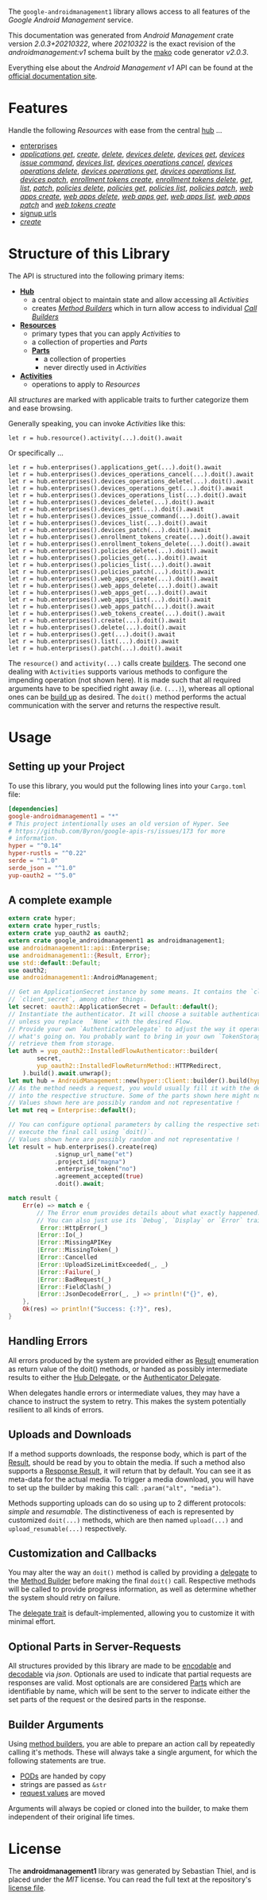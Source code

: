 <!---
DO NOT EDIT !
This file was generated automatically from 'src/mako/api/README.md.mako'
DO NOT EDIT !
-->
The `google-androidmanagement1` library allows access to all features of the *Google Android Management* service.

This documentation was generated from *Android Management* crate version *2.0.3+20210322*, where *20210322* is the exact revision of the *androidmanagement:v1* schema built by the [mako](http://www.makotemplates.org/) code generator *v2.0.3*.

Everything else about the *Android Management* *v1* API can be found at the
[official documentation site](https://developers.google.com/android/management).
# Features

Handle the following *Resources* with ease from the central [hub](https://docs.rs/google-androidmanagement1/2.0.3+20210322/google_androidmanagement1/AndroidManagement) ... 

* [enterprises](https://docs.rs/google-androidmanagement1/2.0.3+20210322/google_androidmanagement1/api::Enterprise)
 * [*applications get*](https://docs.rs/google-androidmanagement1/2.0.3+20210322/google_androidmanagement1/api::EnterpriseApplicationGetCall), [*create*](https://docs.rs/google-androidmanagement1/2.0.3+20210322/google_androidmanagement1/api::EnterpriseCreateCall), [*delete*](https://docs.rs/google-androidmanagement1/2.0.3+20210322/google_androidmanagement1/api::EnterpriseDeleteCall), [*devices delete*](https://docs.rs/google-androidmanagement1/2.0.3+20210322/google_androidmanagement1/api::EnterpriseDeviceDeleteCall), [*devices get*](https://docs.rs/google-androidmanagement1/2.0.3+20210322/google_androidmanagement1/api::EnterpriseDeviceGetCall), [*devices issue command*](https://docs.rs/google-androidmanagement1/2.0.3+20210322/google_androidmanagement1/api::EnterpriseDeviceIssueCommandCall), [*devices list*](https://docs.rs/google-androidmanagement1/2.0.3+20210322/google_androidmanagement1/api::EnterpriseDeviceListCall), [*devices operations cancel*](https://docs.rs/google-androidmanagement1/2.0.3+20210322/google_androidmanagement1/api::EnterpriseDeviceOperationCancelCall), [*devices operations delete*](https://docs.rs/google-androidmanagement1/2.0.3+20210322/google_androidmanagement1/api::EnterpriseDeviceOperationDeleteCall), [*devices operations get*](https://docs.rs/google-androidmanagement1/2.0.3+20210322/google_androidmanagement1/api::EnterpriseDeviceOperationGetCall), [*devices operations list*](https://docs.rs/google-androidmanagement1/2.0.3+20210322/google_androidmanagement1/api::EnterpriseDeviceOperationListCall), [*devices patch*](https://docs.rs/google-androidmanagement1/2.0.3+20210322/google_androidmanagement1/api::EnterpriseDevicePatchCall), [*enrollment tokens create*](https://docs.rs/google-androidmanagement1/2.0.3+20210322/google_androidmanagement1/api::EnterpriseEnrollmentTokenCreateCall), [*enrollment tokens delete*](https://docs.rs/google-androidmanagement1/2.0.3+20210322/google_androidmanagement1/api::EnterpriseEnrollmentTokenDeleteCall), [*get*](https://docs.rs/google-androidmanagement1/2.0.3+20210322/google_androidmanagement1/api::EnterpriseGetCall), [*list*](https://docs.rs/google-androidmanagement1/2.0.3+20210322/google_androidmanagement1/api::EnterpriseListCall), [*patch*](https://docs.rs/google-androidmanagement1/2.0.3+20210322/google_androidmanagement1/api::EnterprisePatchCall), [*policies delete*](https://docs.rs/google-androidmanagement1/2.0.3+20210322/google_androidmanagement1/api::EnterprisePolicyDeleteCall), [*policies get*](https://docs.rs/google-androidmanagement1/2.0.3+20210322/google_androidmanagement1/api::EnterprisePolicyGetCall), [*policies list*](https://docs.rs/google-androidmanagement1/2.0.3+20210322/google_androidmanagement1/api::EnterprisePolicyListCall), [*policies patch*](https://docs.rs/google-androidmanagement1/2.0.3+20210322/google_androidmanagement1/api::EnterprisePolicyPatchCall), [*web apps create*](https://docs.rs/google-androidmanagement1/2.0.3+20210322/google_androidmanagement1/api::EnterpriseWebAppCreateCall), [*web apps delete*](https://docs.rs/google-androidmanagement1/2.0.3+20210322/google_androidmanagement1/api::EnterpriseWebAppDeleteCall), [*web apps get*](https://docs.rs/google-androidmanagement1/2.0.3+20210322/google_androidmanagement1/api::EnterpriseWebAppGetCall), [*web apps list*](https://docs.rs/google-androidmanagement1/2.0.3+20210322/google_androidmanagement1/api::EnterpriseWebAppListCall), [*web apps patch*](https://docs.rs/google-androidmanagement1/2.0.3+20210322/google_androidmanagement1/api::EnterpriseWebAppPatchCall) and [*web tokens create*](https://docs.rs/google-androidmanagement1/2.0.3+20210322/google_androidmanagement1/api::EnterpriseWebTokenCreateCall)
* [signup urls](https://docs.rs/google-androidmanagement1/2.0.3+20210322/google_androidmanagement1/api::SignupUrl)
 * [*create*](https://docs.rs/google-androidmanagement1/2.0.3+20210322/google_androidmanagement1/api::SignupUrlCreateCall)




# Structure of this Library

The API is structured into the following primary items:

* **[Hub](https://docs.rs/google-androidmanagement1/2.0.3+20210322/google_androidmanagement1/AndroidManagement)**
    * a central object to maintain state and allow accessing all *Activities*
    * creates [*Method Builders*](https://docs.rs/google-androidmanagement1/2.0.3+20210322/google_androidmanagement1/client::MethodsBuilder) which in turn
      allow access to individual [*Call Builders*](https://docs.rs/google-androidmanagement1/2.0.3+20210322/google_androidmanagement1/client::CallBuilder)
* **[Resources](https://docs.rs/google-androidmanagement1/2.0.3+20210322/google_androidmanagement1/client::Resource)**
    * primary types that you can apply *Activities* to
    * a collection of properties and *Parts*
    * **[Parts](https://docs.rs/google-androidmanagement1/2.0.3+20210322/google_androidmanagement1/client::Part)**
        * a collection of properties
        * never directly used in *Activities*
* **[Activities](https://docs.rs/google-androidmanagement1/2.0.3+20210322/google_androidmanagement1/client::CallBuilder)**
    * operations to apply to *Resources*

All *structures* are marked with applicable traits to further categorize them and ease browsing.

Generally speaking, you can invoke *Activities* like this:

```Rust,ignore
let r = hub.resource().activity(...).doit().await
```

Or specifically ...

```ignore
let r = hub.enterprises().applications_get(...).doit().await
let r = hub.enterprises().devices_operations_cancel(...).doit().await
let r = hub.enterprises().devices_operations_delete(...).doit().await
let r = hub.enterprises().devices_operations_get(...).doit().await
let r = hub.enterprises().devices_operations_list(...).doit().await
let r = hub.enterprises().devices_delete(...).doit().await
let r = hub.enterprises().devices_get(...).doit().await
let r = hub.enterprises().devices_issue_command(...).doit().await
let r = hub.enterprises().devices_list(...).doit().await
let r = hub.enterprises().devices_patch(...).doit().await
let r = hub.enterprises().enrollment_tokens_create(...).doit().await
let r = hub.enterprises().enrollment_tokens_delete(...).doit().await
let r = hub.enterprises().policies_delete(...).doit().await
let r = hub.enterprises().policies_get(...).doit().await
let r = hub.enterprises().policies_list(...).doit().await
let r = hub.enterprises().policies_patch(...).doit().await
let r = hub.enterprises().web_apps_create(...).doit().await
let r = hub.enterprises().web_apps_delete(...).doit().await
let r = hub.enterprises().web_apps_get(...).doit().await
let r = hub.enterprises().web_apps_list(...).doit().await
let r = hub.enterprises().web_apps_patch(...).doit().await
let r = hub.enterprises().web_tokens_create(...).doit().await
let r = hub.enterprises().create(...).doit().await
let r = hub.enterprises().delete(...).doit().await
let r = hub.enterprises().get(...).doit().await
let r = hub.enterprises().list(...).doit().await
let r = hub.enterprises().patch(...).doit().await
```

The `resource()` and `activity(...)` calls create [builders][builder-pattern]. The second one dealing with `Activities` 
supports various methods to configure the impending operation (not shown here). It is made such that all required arguments have to be 
specified right away (i.e. `(...)`), whereas all optional ones can be [build up][builder-pattern] as desired.
The `doit()` method performs the actual communication with the server and returns the respective result.

# Usage

## Setting up your Project

To use this library, you would put the following lines into your `Cargo.toml` file:

```toml
[dependencies]
google-androidmanagement1 = "*"
# This project intentionally uses an old version of Hyper. See
# https://github.com/Byron/google-apis-rs/issues/173 for more
# information.
hyper = "^0.14"
hyper-rustls = "^0.22"
serde = "^1.0"
serde_json = "^1.0"
yup-oauth2 = "^5.0"
```

## A complete example

```Rust
extern crate hyper;
extern crate hyper_rustls;
extern crate yup_oauth2 as oauth2;
extern crate google_androidmanagement1 as androidmanagement1;
use androidmanagement1::api::Enterprise;
use androidmanagement1::{Result, Error};
use std::default::Default;
use oauth2;
use androidmanagement1::AndroidManagement;

// Get an ApplicationSecret instance by some means. It contains the `client_id` and 
// `client_secret`, among other things.
let secret: oauth2::ApplicationSecret = Default::default();
// Instantiate the authenticator. It will choose a suitable authentication flow for you, 
// unless you replace  `None` with the desired Flow.
// Provide your own `AuthenticatorDelegate` to adjust the way it operates and get feedback about 
// what's going on. You probably want to bring in your own `TokenStorage` to persist tokens and
// retrieve them from storage.
let auth = yup_oauth2::InstalledFlowAuthenticator::builder(
        secret,
        yup_oauth2::InstalledFlowReturnMethod::HTTPRedirect,
    ).build().await.unwrap();
let mut hub = AndroidManagement::new(hyper::Client::builder().build(hyper_rustls::HttpsConnector::with_native_roots()), auth);
// As the method needs a request, you would usually fill it with the desired information
// into the respective structure. Some of the parts shown here might not be applicable !
// Values shown here are possibly random and not representative !
let mut req = Enterprise::default();

// You can configure optional parameters by calling the respective setters at will, and
// execute the final call using `doit()`.
// Values shown here are possibly random and not representative !
let result = hub.enterprises().create(req)
             .signup_url_name("et")
             .project_id("magna")
             .enterprise_token("no")
             .agreement_accepted(true)
             .doit().await;

match result {
    Err(e) => match e {
        // The Error enum provides details about what exactly happened.
        // You can also just use its `Debug`, `Display` or `Error` traits
         Error::HttpError(_)
        |Error::Io(_)
        |Error::MissingAPIKey
        |Error::MissingToken(_)
        |Error::Cancelled
        |Error::UploadSizeLimitExceeded(_, _)
        |Error::Failure(_)
        |Error::BadRequest(_)
        |Error::FieldClash(_)
        |Error::JsonDecodeError(_, _) => println!("{}", e),
    },
    Ok(res) => println!("Success: {:?}", res),
}

```
## Handling Errors

All errors produced by the system are provided either as [Result](https://docs.rs/google-androidmanagement1/2.0.3+20210322/google_androidmanagement1/client::Result) enumeration as return value of
the doit() methods, or handed as possibly intermediate results to either the 
[Hub Delegate](https://docs.rs/google-androidmanagement1/2.0.3+20210322/google_androidmanagement1/client::Delegate), or the [Authenticator Delegate](https://docs.rs/yup-oauth2/*/yup_oauth2/trait.AuthenticatorDelegate.html).

When delegates handle errors or intermediate values, they may have a chance to instruct the system to retry. This 
makes the system potentially resilient to all kinds of errors.

## Uploads and Downloads
If a method supports downloads, the response body, which is part of the [Result](https://docs.rs/google-androidmanagement1/2.0.3+20210322/google_androidmanagement1/client::Result), should be
read by you to obtain the media.
If such a method also supports a [Response Result](https://docs.rs/google-androidmanagement1/2.0.3+20210322/google_androidmanagement1/client::ResponseResult), it will return that by default.
You can see it as meta-data for the actual media. To trigger a media download, you will have to set up the builder by making
this call: `.param("alt", "media")`.

Methods supporting uploads can do so using up to 2 different protocols: 
*simple* and *resumable*. The distinctiveness of each is represented by customized 
`doit(...)` methods, which are then named `upload(...)` and `upload_resumable(...)` respectively.

## Customization and Callbacks

You may alter the way an `doit()` method is called by providing a [delegate](https://docs.rs/google-androidmanagement1/2.0.3+20210322/google_androidmanagement1/client::Delegate) to the 
[Method Builder](https://docs.rs/google-androidmanagement1/2.0.3+20210322/google_androidmanagement1/client::CallBuilder) before making the final `doit()` call. 
Respective methods will be called to provide progress information, as well as determine whether the system should 
retry on failure.

The [delegate trait](https://docs.rs/google-androidmanagement1/2.0.3+20210322/google_androidmanagement1/client::Delegate) is default-implemented, allowing you to customize it with minimal effort.

## Optional Parts in Server-Requests

All structures provided by this library are made to be [encodable](https://docs.rs/google-androidmanagement1/2.0.3+20210322/google_androidmanagement1/client::RequestValue) and 
[decodable](https://docs.rs/google-androidmanagement1/2.0.3+20210322/google_androidmanagement1/client::ResponseResult) via *json*. Optionals are used to indicate that partial requests are responses 
are valid.
Most optionals are are considered [Parts](https://docs.rs/google-androidmanagement1/2.0.3+20210322/google_androidmanagement1/client::Part) which are identifiable by name, which will be sent to 
the server to indicate either the set parts of the request or the desired parts in the response.

## Builder Arguments

Using [method builders](https://docs.rs/google-androidmanagement1/2.0.3+20210322/google_androidmanagement1/client::CallBuilder), you are able to prepare an action call by repeatedly calling it's methods.
These will always take a single argument, for which the following statements are true.

* [PODs][wiki-pod] are handed by copy
* strings are passed as `&str`
* [request values](https://docs.rs/google-androidmanagement1/2.0.3+20210322/google_androidmanagement1/client::RequestValue) are moved

Arguments will always be copied or cloned into the builder, to make them independent of their original life times.

[wiki-pod]: http://en.wikipedia.org/wiki/Plain_old_data_structure
[builder-pattern]: http://en.wikipedia.org/wiki/Builder_pattern
[google-go-api]: https://github.com/google/google-api-go-client

# License
The **androidmanagement1** library was generated by Sebastian Thiel, and is placed 
under the *MIT* license.
You can read the full text at the repository's [license file][repo-license].

[repo-license]: https://github.com/Byron/google-apis-rsblob/main/LICENSE.md

